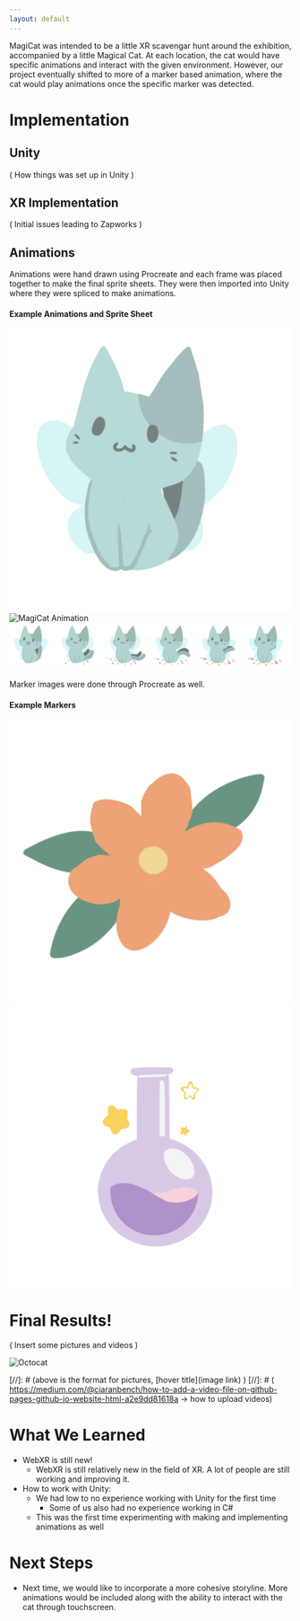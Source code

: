 ```yaml
---
layout: default
---
```


MagiCat was intended to be a little XR scavengar hunt around the exhibition, accompanied by a little Magical Cat. At each location, the cat would have specific animations and interact with the given environment. However, our project eventually shifted to more of a marker based animation, where the cat would play animations once the specific marker was detected.

# Implementation 

## Unity
( How things was set up in Unity )

## XR Implementation

( Initial issues leading to Zapworks )

## Animations

Animations were hand drawn using Procreate and each frame was placed together to make the final sprite sheets. They were then imported into Unity where they were spliced to make animations.

#### Example Animations and Sprite Sheet
![Idle Animation](https://raw.githubusercontent.com/XinYuJ20/Magicat-Hunt/73cda30f36e5cf3278a04cb436d0595f8210c0b4/idle.gif )
![MagiCat Animation](https://raw.githubusercontent.com/XinYuJ20/Magicat-Hunt/f321efd6e731f99a4c04ead7bd3f7015907a1949/witchcat.gif) 
![Flower Sprite Sheet](https://github.com/XinYuJ20/Magicat-Hunt/blob/master/Flowers.png?raw=true)

Marker images were done through Procreate as well. 

#### Example Markers
![Flower Marker](https://raw.githubusercontent.com/XinYuJ20/Magicat-Hunt/73cda30f36e5cf3278a04cb436d0595f8210c0b4/flower_marker.png )
![Potion Marker](https://raw.githubusercontent.com/XinYuJ20/Magicat-Hunt/73cda30f36e5cf3278a04cb436d0595f8210c0b4/portal.png )

# Final Results!

( Insert some pictures and videos )

![Octocat](https://github.githubassets.com/images/icons/emoji/octocat.png)

[//]: # (above is the format for pictures, [hover title](image link) )
[//]: # ( https://medium.com/@ciaranbench/how-to-add-a-video-file-on-github-pages-github-io-website-html-a2e9dd81618a -> how to upload videos)

# What We Learned

- WebXR is still new!
  - WebXR is still relatively new in the field of XR. A lot of people are still working and improving it.
- How to work with Unity:
  - We had low to no experience working with Unity for the first time
    - Some of us also had no experience working in C#
  - This was the first time experimenting with making and implementing animations as well

# Next Steps

*   Next time, we would like to incorporate a more cohesive storyline. More animations would be included along with the ability to interact with the cat through touchscreen. 